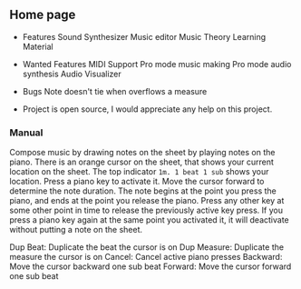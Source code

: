 ## Home page

- Features
  Sound Synthesizer
  Music editor
  Music Theory Learning Material
  
- Wanted Features
  MIDI Support
  Pro mode music making
  Pro mode audio synthesis
  Audio Visualizer

- Bugs
  Note doesn't tie when overflows a measure
  


- Project is open source, I would appreciate any help on this project.

### Manual

Compose music by drawing notes on the sheet by playing notes on the piano.
There is an orange cursor on the sheet, that shows your current location on the sheet. 
The top indicator `1m. 1 beat 1 sub` shows your location.
Press a piano key to activate it. Move the cursor forward to determine the note duration. 
The note begins at the point you press the piano, and ends at the point you release the piano.
Press any other key at some other point in time to release the previously active key press.
If you press a piano key again at the same point you activated it, it will deactivate without putting a note on the sheet.

Dup Beat: Duplicate the beat the cursor is on
Dup Measure: Duplicate the measure the cursor is on
Cancel: Cancel active piano presses
Backward: Move the cursor backward one sub beat
Forward: Move the cursor forward one sub beat
